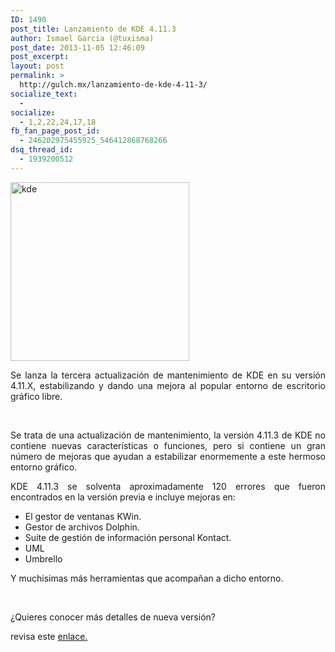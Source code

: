 ```yaml
---
ID: 1490
post_title: Lanzamiento de KDE 4.11.3
author: Ismael Garcia (@tuxisma)
post_date: 2013-11-05 12:46:09
post_excerpt:
layout: post
permalink: >
  http://gulch.mx/lanzamiento-de-kde-4-11-3/
socialize_text:
  - 
socialize:
  - 1,2,22,24,17,18
fb_fan_page_post_id:
  - 246202975455925_546412868768266
dsq_thread_id:
  - 1939200512
---
```

<img class=" wp-image-1491 aligncenter" alt="kde" src="http://gulch.mx/wp-content/uploads/2013/11/kde-700x700.png" width="286" height="286" />
<p style="text-align: justify;">Se lanza la tercera actualización de mantenimiento de KDE en su versión 4.11.X, estabilizando y dando una mejora al popular entorno de escritorio gráfico libre.</p>
&nbsp;
<p style="text-align: justify;">Se trata de una actualización de mantenimiento, la versión 4.11.3 de KDE no contiene nuevas características o funciones, pero si contiene un gran número de mejoras que ayudan a estabilizar enormemente a este hermoso entorno gráfico.</p>
<p style="text-align: justify;">KDE 4.11.3 se solventa aproximadamente 120 errores que fueron encontrados en la versión previa e incluye mejoras en:</p>

<ul>
	<li>El gestor de ventanas KWin.</li>
	<li>Gestor de archivos Dolphin.</li>
	<li>Suite de gestión de información personal Kontact.</li>
	<li>UML</li>
	<li>Umbrello</li>
</ul>
Y muchisimas más herramientas que acompañan a dicho entorno.

&nbsp;

¿Quieres conocer más detalles de nueva versión?

revisa este <a href="http://www.kde.org/info/4.11.3.php" target="_blank">enlace.</a>